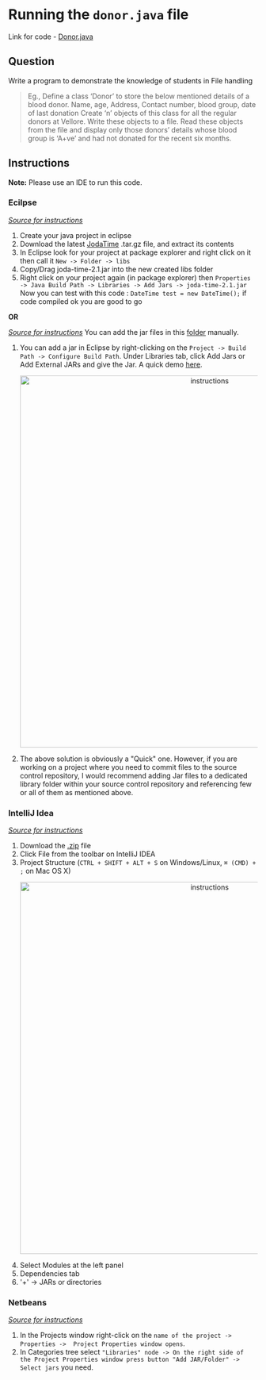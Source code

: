 # Running the `donor.java` file

Link for code - [Donor.java](https://github.com/jacob5412/Java-Programming/blob/master/assignment4/src/Donor.java)

## Question
Write a program to demonstrate the knowledge of students in File handling
> Eg., Define a class ‘Donor’ to store the below mentioned details of a blood donor. Name, age, Address, Contact number, blood group, date of last donation Create ‘n’ objects of this class for all the regular donors at Vellore. Write these objects to a file. Read these objects from the file and display only those donors’ details whose blood group is ‘A+ve’ and had not donated for the recent six months.

## Instructions
**Note:** Please use an IDE to run this code.
### Ecilpse
_[Source for instructions](https://stackoverflow.com/questions/12105164/java-joda-time-download-and-install-step-by-step)_
1. Create your java project in eclipse
2. Download the latest [JodaTime](https://github.com/JodaOrg/joda-time/releases) .tar.gz file, and extract its contents
3. In Eclipse look for your project at package explorer and right click on it then call it `New -> Folder -> libs`
4. Copy/Drag joda-time-2.1.jar into the new created libs folder
5. Right click on your project again (in package explorer) then `Properties -> Java Build Path -> Libraries -> Add Jars -> joda-time-2.1.jar`
Now you can test with this code :
`DateTime test = new DateTime();`
if code compiled ok you are good to go

**OR**

_[Source for instructions](https://stackoverflow.com/questions/3280353/how-to-import-a-jar-in-eclipse)_
You can add the jar files in this [folder](https://github.com/jacob5412/Java-Programming/tree/master/assignment4/joda-time-2.4) manually.
1. You can add a jar in Eclipse by right-clicking on the `Project -> Build
   Path -> Configure Build Path`. Under Libraries tab, click Add Jars or Add External JARs and give the Jar. A quick demo [here](http://tech.bragboy.com/2016/01/quick-way-to-import-jar-in-eclipse.html).
    <p align="center">
    <img src="https://i.stack.imgur.com/A6xgq.png" width="750" alt="instructions">
    </p>
2. The above solution is obviously a "Quick" one. However, if you are working
   on a project where you need to commit files to the source control repository, I would recommend adding Jar files to a dedicated library folder within your source control repository and referencing few or all of them as mentioned above.
   
### IntelliJ Idea
_[Source for instructions](https://stackoverflow.com/questions/1051640/correct-way-to-add-external-jars-lib-jar-to-an-intellij-idea-project)_
1. Download the [.zip](https://github.com/JodaOrg/joda-time/releases) file
2. Click File from the toolbar on IntelliJ IDEA
3. Project Structure (`CTRL + SHIFT + ALT + S` on Windows/Linux, `⌘ (CMD) + ;` on Mac OS X)
   <p align="center">
    <img src="https://raw.githubusercontent.com/jacobjohn2016/Java-Programming/master/assignment4/intelliJ-project-structure.png" width="750" alt="instructions">
    </p>
4. Select Modules at the left panel
5. Dependencies tab
6. '+' → JARs or directories

### Netbeans
_[Source for instructions](https://stackoverflow.com/questions/25847910/can-not-successfully-add-org-joda-time-2-4-library-to-netbeans)_
1. In the Projects window right-click on the `name of the project -> Properties ->  Project Properties window opens`. 
2. In Categories tree select `"Libraries" node -> On the right side of the Project Properties window press button "Add JAR/Folder" -> Select jars` you need.